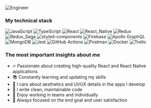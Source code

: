 ![Engineer](https://github.com/vitaliiganso/vitaliiganso/assets/136831611/98a1d2d6-2e4a-40f9-b512-0c9344b3cc94)

### My technical stack
![JavaScript](https://img.shields.io/badge/JavaScript-F7DF1E?style=for-the-badge&logo=javascript&logoColor=black) ![TypeScript](https://img.shields.io/badge/TypeScript-007ACC?style=for-the-badge&logo=typescript&logoColor=white) ![React](https://img.shields.io/badge/React-20232A?style=for-the-badge&logo=react&logoColor=61DAFB) ![React_Native](https://img.shields.io/badge/React_Native-20232A?style=for-the-badge&logo=react&logoColor=61DAFB) ![Redux](https://img.shields.io/badge/Redux-593D88?style=for-the-badge&logo=redux&logoColor=white) ![Redux_Saga](https://img.shields.io/badge/Redux_Saga-96CF76?style=for-the-badge&logo=Redux-Saga&logoColor=white) ![styled-components](https://img.shields.io/badge/styled--components-DB7093?style=for-the-badge&logo=styled-components&logoColor=white) ![Firebase](https://img.shields.io/badge/Firebase-757575?style=for-the-badge&logo=firebase&logoColor=F7CC50) ![Apollo GraphQL](https://img.shields.io/badge/Apollo%20GraphQL-311C87?&style=for-the-badge&logo=Apollo%20GraphQL&logoColor=white) ![MongoDB](https://img.shields.io/badge/MongoDB-4EA94B?style=for-the-badge&logo=mongodb&logoColor=white) ![Jest](https://img.shields.io/badge/Jest-C21325?style=for-the-badge&logo=jest&logoColor=white) ![GitHub Actions](https://img.shields.io/badge/GitHub_Actions-2088FF?style=for-the-badge&logo=github-actions&logoColor=white) ![Postman](https://img.shields.io/badge/Postman-E67045?style=for-the-badge&logo=postman&logoColor=white) ![Docker](https://img.shields.io/badge/Docker-2CA5E0?style=for-the-badge&logo=docker&logoColor=white) ![Trello](https://img.shields.io/badge/Trello-3175B4?style=for-the-badge&logo=trello&logoColor=white)

### The most important insights about me

- 🔥 Passionate about creating high-quality React and React Native applications
- 📚 Constantly learning and updating my skills
- 🎨 I care about aesthetics and UI/UX details in the apps I develop
- 🔬 I write clean, maintainable code
- 🤝 Enjoy working in teams and individually
- 🎯 Always focused on the end goal and user satisfaction
